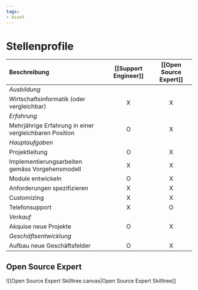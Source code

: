 ```yaml
---
tags:
- Asset
---
```

# Stellenprofile

| Beschreibung                                           | [[Support Engineer]] | [[Open Source Expert]] |
| :----------------------------------------------------- | :------------------: | :--------------------: |
| *Ausbildung*                                           |                      |                        |
| Wirtschaftsinformatik (oder vergleichbar)              |          X           |           X            |
| *Erfahrung*                                            |                      |                        |
| Mehrjährige Erfahrung in einer vergleichbaren Position |          O           |           X            |
| *Hauptaufgaben*                                        |                      |                        |
| Projektleitung                                         |          O           |           X            |
| Implementierungsarbeiten gemäss Vorgehensmodell        |          X           |           X            |
| Module entwickeln                                      |          O           |           X            |
| Anforderungen spezifizieren                            |          X           |           X            |
| Customizing                                            |          X           |           X            |
| Telefonsupport                                         |          X           |           O            |
| *Verkauf*                                              |                      |                        |
| Akquise neue Projekte                                  |          O           |           X            |
| *Geschäftsentwicklung*                                 |                      |                        |
| Aufbau neue Geschäftsfelder                            |          O           |           X            
## Open Source Expert

![[Open Source Expert Skilltree.canvas|Open Source Expert Skilltree]]